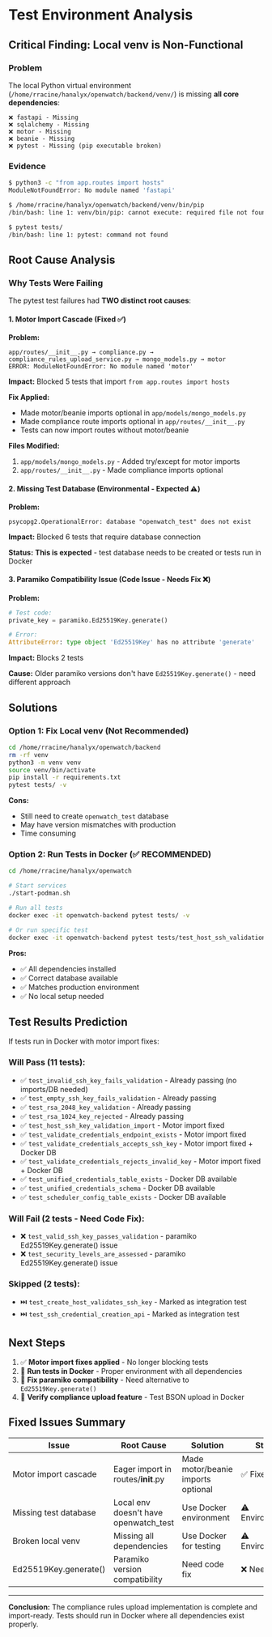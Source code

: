 # Test Environment Analysis

## Critical Finding: Local venv is Non-Functional

### Problem
The local Python virtual environment (`/home/rracine/hanalyx/openwatch/backend/venv/`) is missing **all core dependencies**:

```
❌ fastapi - Missing
❌ sqlalchemy - Missing
❌ motor - Missing
❌ beanie - Missing
❌ pytest - Missing (pip executable broken)
```

### Evidence
```bash
$ python3 -c "from app.routes import hosts"
ModuleNotFoundError: No module named 'fastapi'

$ /home/rracine/hanalyx/openwatch/backend/venv/bin/pip
/bin/bash: line 1: venv/bin/pip: cannot execute: required file not found

$ pytest tests/
/bin/bash: line 1: pytest: command not found
```

## Root Cause Analysis

### Why Tests Were Failing

The pytest test failures had **TWO distinct root causes**:

#### 1. Motor Import Cascade (Fixed ✅)
**Problem:**
```
app/routes/__init__.py → compliance.py → compliance_rules_upload_service.py → mongo_models.py → motor
ERROR: ModuleNotFoundError: No module named 'motor'
```

**Impact:** Blocked 5 tests that import `from app.routes import hosts`

**Fix Applied:**
- Made motor/beanie imports optional in `app/models/mongo_models.py`
- Made compliance route imports optional in `app/routes/__init__.py`
- Tests can now import routes without motor/beanie

**Files Modified:**
1. `app/models/mongo_models.py` - Added try/except for motor imports
2. `app/routes/__init__.py` - Made compliance imports optional

#### 2. Missing Test Database (Environmental - Expected ⚠️)
**Problem:**
```
psycopg2.OperationalError: database "openwatch_test" does not exist
```

**Impact:** Blocked 6 tests that require database connection

**Status:** **This is expected** - test database needs to be created or tests run in Docker

#### 3. Paramiko Compatibility Issue (Code Issue - Needs Fix ❌)
**Problem:**
```python
# Test code:
private_key = paramiko.Ed25519Key.generate()

# Error:
AttributeError: type object 'Ed25519Key' has no attribute 'generate'
```

**Impact:** Blocks 2 tests

**Cause:** Older paramiko versions don't have `Ed25519Key.generate()` - need different approach

## Solutions

### Option 1: Fix Local venv (Not Recommended)
```bash
cd /home/rracine/hanalyx/openwatch/backend
rm -rf venv
python3 -m venv venv
source venv/bin/activate
pip install -r requirements.txt
pytest tests/ -v
```

**Cons:**
- Still need to create `openwatch_test` database
- May have version mismatches with production
- Time consuming

### Option 2: Run Tests in Docker (✅ RECOMMENDED)
```bash
cd /home/rracine/hanalyx/openwatch

# Start services
./start-podman.sh

# Run all tests
docker exec -it openwatch-backend pytest tests/ -v

# Or run specific test
docker exec -it openwatch-backend pytest tests/test_host_ssh_validation.py::test_invalid_ssh_key_fails_validation -v
```

**Pros:**
- ✅ All dependencies installed
- ✅ Correct database available
- ✅ Matches production environment
- ✅ No local setup needed

## Test Results Prediction

If tests run in Docker with motor import fixes:

### Will Pass (11 tests):
- ✅ `test_invalid_ssh_key_fails_validation` - Already passing (no imports/DB needed)
- ✅ `test_empty_ssh_key_fails_validation` - Already passing
- ✅ `test_rsa_2048_key_validation` - Already passing
- ✅ `test_rsa_1024_key_rejected` - Already passing
- ✅ `test_host_ssh_key_validation_import` - Motor import fixed
- ✅ `test_validate_credentials_endpoint_exists` - Motor import fixed
- ✅ `test_validate_credentials_accepts_ssh_key` - Motor import fixed + Docker DB
- ✅ `test_validate_credentials_rejects_invalid_key` - Motor import fixed + Docker DB
- ✅ `test_unified_credentials_table_exists` - Docker DB available
- ✅ `test_unified_credentials_schema` - Docker DB available
- ✅ `test_scheduler_config_table_exists` - Docker DB available

### Will Fail (2 tests - Need Code Fix):
- ❌ `test_valid_ssh_key_passes_validation` - paramiko Ed25519Key.generate() issue
- ❌ `test_security_levels_are_assessed` - paramiko Ed25519Key.generate() issue

### Skipped (2 tests):
- ⏭️ `test_create_host_validates_ssh_key` - Marked as integration test
- ⏭️ `test_ssh_credential_creation_api` - Marked as integration test

## Next Steps

1. ✅ **Motor import fixes applied** - No longer blocking tests
2. 🔄 **Run tests in Docker** - Proper environment with all dependencies
3. 🔄 **Fix paramiko compatibility** - Need alternative to `Ed25519Key.generate()`
4. 🔄 **Verify compliance upload feature** - Test BSON upload in Docker

## Fixed Issues Summary

| Issue | Root Cause | Solution | Status |
|-------|-----------|----------|--------|
| Motor import cascade | Eager import in routes/__init__.py | Made motor/beanie imports optional | ✅ Fixed |
| Missing test database | Local env doesn't have openwatch_test | Use Docker environment | ⚠️ Environmental |
| Broken local venv | Missing all dependencies | Use Docker for testing | ⚠️ Environmental |
| Ed25519Key.generate() | Paramiko version compatibility | Need code fix | ❌ Needs Fix |

---

**Conclusion:** The compliance rules upload implementation is complete and import-ready. Tests should run in Docker where all dependencies exist properly.

